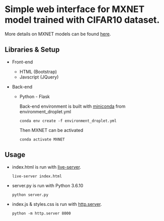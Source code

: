 # Simple web interface for MXNET model trained with CIFAR10 dataset.

More details on MXNET models can be found [here](https://gluon-cv.mxnet.io/build/examples_classification/demo_cifar10.html#sphx-glr-build-examples-classification-demo-cifar10-py).

## Libraries & Setup
* Front-end
  * HTML (Bootstrap)
  * Javscript (JQuery)


* Back-end
  * Python - Flask
  
    Back-end environment is built with [miniconda](https://docs.conda.io/projects/conda/en/latest/user-guide/install/) from environment_droplet.yml
    ```
    conda env create -f environment_droplet.yml
    ```
    Then MXNET can be activated
    ```
    conda activate MXNET
    ```

## Usage

* index.html is run with [live-server](https://www.npmjs.com/package/live-server).
  ```
  live-server index.html
  ```

* server.py is run with Python 3.6.10
  ```
  python server.py
  ```
* index.js & styles.css is run with [http.server](https://docs.python.org/3/library/http.server.html).
  ```
  python -m http.server 8000
  ```
